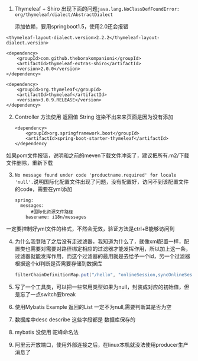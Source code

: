 1. Thymeleaf  + Shiro 出现下面的问题`java.lang.NoClassDefFoundError: org/thymeleaf/dialect/AbstractDialect`

   添加依赖，要用springboot1.5，使用2.0还会报错

```
<thymeleaf-layout-dialect.version>2.2.2</thymeleaf-layout-dialect.version>
```

```
<dependency>
    <groupId>com.github.theborakompanioni</groupId>
    <artifactId>thymeleaf-extras-shiro</artifactId>
    <version>2.0.0</version>
</dependency>
```

```
<dependency>
    <groupId>org.thymeleaf</groupId>
    <artifactId>thymeleaf</artifactId>
    <version>3.0.9.RELEASE</version>
</dependency>
```

2. Controller 方法使用 返回值 String 渲染不出来来页面是因为没有添加

   ```
   <dependency>
       <groupId>org.springframework.boot</groupId>
       <artifactId>spring-boot-starter-thymeleaf</artifactId>
   </dependency
   ```

如果pom文件报错，说明和之前的meven下载文件冲突了，建议把所有.m2/下载文件删除，重新下载

3. `No message found under code 'productname.required' for locale 'null'.`说明国际化配置文件出现了问题，没有配置好，访问不到该配置文件的code，需要在yml添加

   ```
   spring:
     messages:
         #国际化资源文件路径
       basename: i18n/messages
   ```

一定要控制好yml文件的格式，不然会无效，验证方法是ctrl+B能够访问到



4. 为什么我登陆了之后没有走过滤器，我知道为什么了，就像xml配置一样，配置类也需要对需要对路径绑定相应的过滤器才能发挥作用，所以加上这一条，过滤器就能发挥作用，而这个过滤器的最用就是去给予一个id，另一个过滤器根据这个id判断是否需要存储到数据库

   ```java
   filterChainDefinitionMap.put("/hello", "onlineSession,syncOnlineSession");
   ```

5. 写了一个工具类，可以把一些常用类型如果为null，封装成对应的初始值，但是忘了一点switch要break

6. 使用Mybatis Example 返回的List 一定不为null,需要判断其是否为空

7. 数据库中desc describe 这些字段都是 数据库保存的

8. mybatis 没使用 驼峰命名法

9. 阿里云开放端口，使用外部连接之后，在linux本机就没法使用producer生产消息了